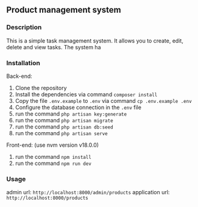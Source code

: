 ## Product management system

### Description
This is a simple task management system. It allows you to create, edit, delete and view tasks. The system ha

### Installation
Back-end:
1. Clone the repository
2. Install the dependencies via command `composer install`
3. Copy the file `.env.example` to `.env` via command `cp .env.example .env`
4. Configure the database connection in the `.env` file
5. run the command `php artisan key:generate`
6. run the command `php artisan migrate`
7. run the command `php artisan db:seed`
8. run the command `php artisan serve`

Front-end:
(use nvm version v18.0.0)
1. run the command `npm install`
2. run the command `npm run dev`

### Usage

admin url: `http://localhost:8000/admin/products`
application url: `http://localhost:8000/products`


